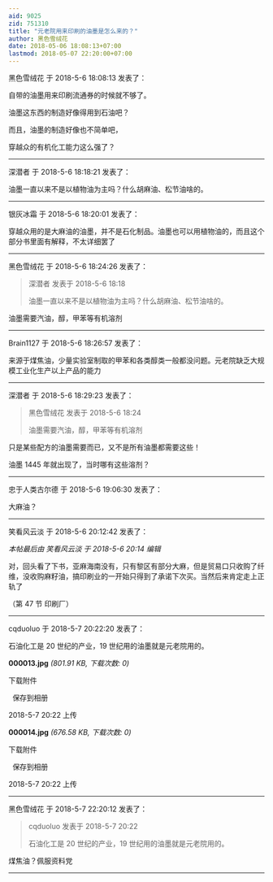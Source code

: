 ```yaml
---
aid: 9025
zid: 751310
title: "元老院用来印刷的油墨是怎么来的？"
author: 黑色雪绒花
date: 2018-05-06 18:08:13+07:00
lastmod: 2018-05-07 22:20:00+07:00
---
```


黑色雪绒花 于 2018-5-6 18:08:13 发表了：

自带的油墨用来印刷流通券的时候就不够了。

油墨这东西的制造好像得用到石油吧？

而且，油墨的制造好像也不简单吧，

穿越众的有机化工能力这么强了？

---

深潜者 于 2018-5-6 18:18:21 发表了：

油墨一直以来不是以植物油为主吗？什么胡麻油、松节油啥的。

---

银灰冰霜 于 2018-5-6 18:20:01 发表了：

穿越众用的是大麻油的油墨，并不是石化制品。油墨也可以用植物油的，而且这个部分书里面有解释，不太详细罢了

---

黑色雪绒花 于 2018-5-6 18:24:26 发表了：

> 深潜者 发表于 2018-5-6 18:18
>
> 油墨一直以来不是以植物油为主吗？什么胡麻油、松节油啥的。

油墨需要汽油，醇，甲苯等有机溶剂

---

Brain1127 于 2018-5-6 18:26:57 发表了：

来源于煤焦油，少量实验室制取的甲苯和各类醇类一般都没问题。元老院缺乏大规模工业化生产以上产品的能力

---

深潜者 于 2018-5-6 18:29:23 发表了：

> 黑色雪绒花 发表于 2018-5-6 18:24
>
> 油墨需要汽油，醇，甲苯等有机溶剂

只是某些配方的油墨需要而已，又不是所有油墨都需要这些！

油墨 1445 年就出现了，当时哪有这些溶剂？

---

忠于人类古尔德 于 2018-5-6 19:06:30 发表了：

大麻油？

---

笑看风云淡 于 2018-5-6 20:12:42 发表了：

_本帖最后由 笑看风云淡 于 2018-5-6 20:14 编辑_

对，回头看了下书，亚麻海南没有，只有黎区有部分大麻，但是贸易口只收购了纤维，没收购麻籽油，搞印刷业的一开始只得到了承诺下次买。当然后来肯定走上正轨了

（第 47 节 印刷厂）

---

cqduoluo 于 2018-5-7 20:22:20 发表了：

石油化工是 20 世纪的产业，19 世纪用的油墨就是元老院用的。

**000013.jpg** _(801.91 KB, 下载次数: 0)_

下载附件

&nbsp;
保存到相册

2018-5-7 20:22 上传

**000014.jpg** _(676.58 KB, 下载次数: 0)_

下载附件

&nbsp;
保存到相册

2018-5-7 20:22 上传

---

黑色雪绒花 于 2018-5-7 22:20:12 发表了：

> cqduoluo 发表于 2018-5-7 20:22
>
> 石油化工是 20 世纪的产业，19 世纪用的油墨就是元老院用的。

煤焦油？佩服资料党

---
